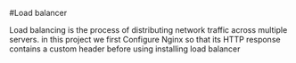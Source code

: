 #Load balancer 




Load balancing is the process of distributing network traffic across multiple servers.
 in this project we  first Configure Nginx so that its HTTP response contains a custom header  before using installing load balancer 
